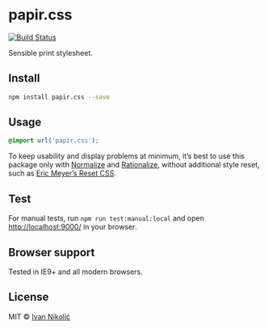 # papir.css

[![Build Status][ci-img]][ci]

Sensible print stylesheet.

## Install

```sh
npm install papir.css --save
```

## Usage

```css
@import url('papir.css');
```

To keep usability and display problems at minimum, it’s best to use this package only with [Normalize](http://necolas.github.io/normalize.css/) and [Rationalize](https://github.com/niksy/rationalize.css), without additional style reset, such as [Eric Meyer’s Reset CSS](http://meyerweb.com/eric/tools/css/reset/).

## Test

For manual tests, run `npm run test:manual:local` and open <http://localhost:9000/> in your browser.

## Browser support

Tested in IE9+ and all modern browsers.

## License

MIT © [Ivan Nikolić](http://ivannikolic.com)

[ci]: https://travis-ci.org/niksy/papir.css
[ci-img]: https://travis-ci.org/niksy/papir.css.svg?branch=master
